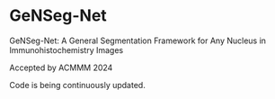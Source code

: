 # GeNSeg-Net
GeNSeg-Net: A General Segmentation Framework for Any Nucleus in Immunohistochemistry Images

Accepted by ACMMM 2024

Code is being continuously updated.
